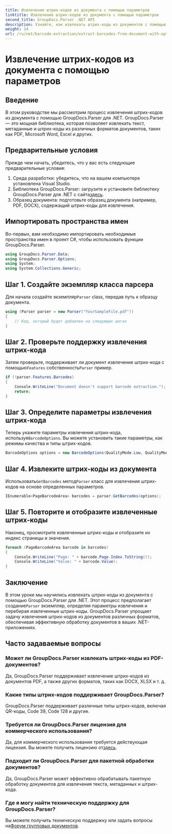 ```yaml
---
title: Извлечение штрих-кодов из документа с помощью параметров
linktitle: Извлечение штрих-кодов из документа с помощью параметров
second_title: GroupDocs.Parser .NET API
description: Узнайте, как извлекать штрих-коды из документов с помощью GroupDocs.Parser для .NET. Подробное руководство с примерами кода и часто задаваемыми вопросами.
weight: 14
url: /ru/net/barcode-extraction/extract-barcodes-from-document-with-options/
---
```


# Извлечение штрих-кодов из документа с помощью параметров

## Введение
В этом руководстве мы рассмотрим процесс извлечения штрих-кодов из документа с помощью GroupDocs.Parser для .NET. GroupDocs.Parser — это мощная библиотека, которая позволяет извлекать текст, метаданные и штрих-коды из различных форматов документов, таких как PDF, Microsoft Word, Excel и других.
## Предварительные условия
Прежде чем начать, убедитесь, что у вас есть следующие предварительные условия:
1. Среда разработки: убедитесь, что на вашем компьютере установлена Visual Studio.
2.  Библиотека GroupDocs.Parser: загрузите и установите библиотеку GroupDocs.Parser для .NET с сайта[здесь](https://releases.groupdocs.com/parser/net/).
3. Образец документа: подготовьте образец документа (например, PDF, DOCX), содержащий штрих-коды для извлечения.

## Импортировать пространства имен
Во-первых, вам необходимо импортировать необходимые пространства имен в проект C#, чтобы использовать функции GroupDocs.Parser.
```csharp
using GroupDocs.Parser.Data;
using GroupDocs.Parser.Options;
using System;
using System.Collections.Generic;
```
## Шаг 1. Создайте экземпляр класса парсера
 Для начала создайте экземпляр`Parser` class, передав путь к образцу документа.
```csharp
using (Parser parser = new Parser("YourSampleFile.pdf"))
{
    // Код, который будет добавлен на следующих шагах
}
```
## Шаг 2. Проверьте поддержку извлечения штрих-кода
 Затем проверьте, поддерживает ли документ извлечение штрих-кода с помощью`Features` собственность`Parser` пример.
```csharp
if (!parser.Features.Barcodes)
{
    Console.WriteLine("Document doesn't support barcode extraction.");
    return;
}
```
## Шаг 3. Определите параметры извлечения штрих-кода
 Теперь укажите параметры извлечения штрих-кода, используя`BarcodeOptions`. Вы можете установить такие параметры, как режимы качества и типы штрих-кодов.
```csharp
BarcodeOptions options = new BarcodeOptions(QualityMode.Low, QualityMode.Low, "QR");
```
## Шаг 4. Извлеките штрих-коды из документа
 Использовать`GetBarcodes` метод`Parser` класс для извлечения штрих-кодов на основе определенных параметров.
```csharp
IEnumerable<PageBarcodeArea> barcodes = parser.GetBarcodes(options);
```
## Шаг 5. Повторите и отобразите извлеченные штрих-коды
Наконец, просмотрите извлеченные штрих-коды и отобразите их индекс страницы и значения.
```csharp
foreach (PageBarcodeArea barcode in barcodes)
{
    Console.WriteLine("Page: " + barcode.Page.Index.ToString());
    Console.WriteLine("Value: " + barcode.Value);
}
```

## Заключение
 В этом уроке мы научились извлекать штрих-коды из документа с помощью GroupDocs.Parser для .NET. Этот процесс предполагает создание`Parser` экземпляр, определяя параметры извлечения и перебирая извлеченные штрих-коды. GroupDocs.Parser упрощает задачу извлечения штрих-кодов из документов различных форматов, обеспечивая эффективную обработку документов в ваших .NET-приложениях.

## Часто задаваемые вопросы
### Может ли GroupDocs.Parser извлекать штрих-коды из PDF-документов?
Да, GroupDocs.Parser поддерживает извлечение штрих-кодов из документов PDF, а также других форматов, таких как DOCX, XLSX и т. д.
### Какие типы штрих-кодов поддерживает GroupDocs.Parser?
GroupDocs.Parser поддерживает различные типы штрих-кодов, включая QR-коды, Code 39, Code 128 и другие.
### Требуется ли GroupDocs.Parser лицензия для коммерческого использования?
 Да, для коммерческого использования требуется действующая лицензия. Вы можете получить лицензию от[здесь](https://purchase.groupdocs.com/buy).
### Подходит ли GroupDocs.Parser для пакетной обработки документов?
Да, GroupDocs.Parser может эффективно обрабатывать пакетную обработку документов для извлечения текста, метаданных и штрих-кода.
### Где я могу найти техническую поддержку для GroupDocs.Parser?
 Вы можете получить техническую поддержку или задать вопросы на[Форум групповых документов](https://forum.groupdocs.com/c/parser/17).
